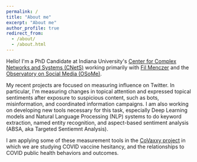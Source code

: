 ```yaml
---
permalink: /
title: "About me"
excerpt: "About me"
author_profile: true
redirect_from: 
  - /about/
  - /about.html
---
```


Hello! I'm a PhD Candidate at Indiana University's [Center for Complex Networks and Systems (CNetS)](http://cnets.indiana.edu/) working primarily with [Fil Menczer](http://cnets.indiana.edu/fil/) and the [Observatory on Social Media (OSoMe)](https://osome.iuni.iu.edu/).

My recent projects are focused on measuring influence on Twitter. In particular, I'm measuring changes in topical attention and expressed topical sentiments after exposure to suspicious content, such as bots, misinformation, and coordinated information campaigns.  I am also working on developing new tools necessary for this task, especially Deep Learning models and Natural Language Processing (NLP) systems to do keyword extraction, named entity recognition, and aspect-based sentiment analysis (ABSA, aka Targeted Sentiemnt Analysis). 

I am applying some of these measurement tools in the [CoVaxxy project](https://osome.iu.edu/tools/covaxxy) in which we are studying COVID vaccine hesitancy, and the relationships to COVID public health behaviors and outcomes.
